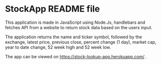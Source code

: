 # StockApp README file

This application is made in JavaScript using Node.Js, handlebars and fetches API from a website to return stock data based on the users input.  

The application returns the name and ticker symbol, followed by the exchange, latest price, previous close, percent change (1 day), market cap, year to date change, 52 week high and 52 week low.  

The app can be viewed on https://stock-lookup-app.herokuapp.com/ .

